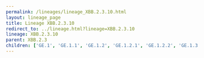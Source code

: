```yaml
---
permalink: /lineages/lineage_XBB.2.3.10.html
layout: lineage_page
title: Lineage XBB.2.3.10
redirect_to: ../lineage.html?lineage=XBB.2.3.10
lineage: XBB.2.3.10
parent: XBB.2.3
children: ['GE.1', 'GE.1.1', 'GE.1.2', 'GE.1.2.1', 'GE.1.2.2', 'GE.1.3', 'GE.1.4', 'GE.1.5', 'GE.1.6', 'KT.1', 'KT.1.1', 'KT.1.2', 'XBB.2.3.10']
---
```

